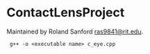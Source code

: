 ContactLensProject
==================
Maintained by Roland Sanford <ras9841@rit.edu>.
```{r, engine='bash'}
 g++ -o <executable name> c_eye.cpp
```
